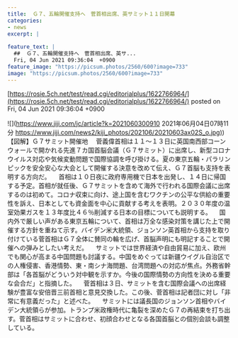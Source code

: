 ```yaml
---
title:  Ｇ７、五輪開催支持へ　菅首相出席、英サミット１１日開幕  
categories:
- news
excerpt: |
  
feature_text: |
  ##  Ｇ７、五輪開催支持へ　菅首相出席、英サ...
  Fri, 04 Jun 2021 09:36:04  +0900
feature_image: "https://picsum.photos/2560/600?image=733"
image: "https://picsum.photos/2560/600?image=733"
---
```


[https://rosie.5ch.net/test/read.cgi/editorialplus/1622766964/](https://rosie.5ch.net/test/read.cgi/editorialplus/1622766964/)
posted on Fri, 04 Jun 2021 09:36:04  +0900

<!--more-->

![](https://www.jiji.com/jc/article?k=2021060300910 2021年06月04日07時11分 [https://www.jiji.com/news2/kiji_photos/202106/20210603ax02S_o.jpg)](https://www.jiji.com/news2/kiji_photos/202106/20210603ax02S_o.jpg)) 【図解】Ｇ７サミット開催地 　菅義偉首相は１１〜１３日に英国南西部コーンウォールで開かれる先進７カ国首脳会議（Ｇ７サミット）に出席し、新型コロナウイルス対応や気候変動問題で国際協調を呼び掛ける。夏の東京五輪・パラリンピックを安全安心な大会として開催する決意を改めて伝え、Ｇ７首脳も支持を表明する方向だ。 　首相は１０日夜に政府専用機で日本を出発し、１４日に帰国する予定。首相が就任後、Ｇ７サミットを含めて海外で行われる国際会議に出席するのは初めて。コロナ収束に向け、途上国を含むワクチンの公平な供給の重要性を訴え、日本としても資金面を中心に貢献する考えを表明。２０３０年度の温室効果ガスを１３年度比４６％削減する日本の目標についても説明する。 　国内外で厳しい声がある東京五輪について、首相は万全な感染対策を講じた上で開催する方針を重ねて示す。バイデン米大統領、ジョンソン英首相から支持を取り付けている菅首相はＧ７全体に賛同の輪を広げ、首脳声明にも明記することで開催への弾みとしたい考えだ。 　サミットでは世界経済や自由貿易に加え、欧州でも関心が高まる中国問題も討議する。中国をめぐっては新疆ウイグル自治区での人権侵害、香港情勢、東・南シナ海問題、台湾問題への対応が焦点。外務省幹部は「各首脳がどういう対中観を示すか。今後の国際情勢の方向性を決める重要な会合だ」と指摘した。 　菅首相は３日、サミットを含む国際会議への出席経験が豊富な安倍晋三前首相と意見交換した。この後、菅首相は記者団に対し「非常に有意義だった」と述べた。 　サミットには議長国のジョンソン首相やバイデン大統領らが参加。トランプ米政権時代に亀裂を深めたＧ７の再結束を打ち出す。菅首相はサミットに合わせ、初顔合わせとなる各国首脳との個別会談も調整している。
